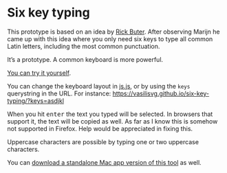 # Six key typing

This prototype is based on an idea by [Rick Buter](https://github.com/Rick712). After observing Marijn he came up with this idea where you only need six keys to type all common Latin letters, including the most common punctuation. 

It’s a prototype. A common keyboard is more powerful.

[You can try it yourself](https://vasilisvg.github.io/six-key-typing/).

You can change the keyboard layout in [js.js](js.js), or by using the `keys` querystring in the URL. For instance: https://vasilisvg.github.io/six-key-typing/?keys=asdjkl

When you hit <kbd>enter</kbd> the text you typed will be selected. In browsers that support it, the text will be copied as well. As far as I know this is somehow not supported in Firefox. Help would be appreciated in fixing this.

Uppercase characters are possible by typing one or two uppercase characters.

You can <a href="https://github.com/vasilisvg/six-key-typing/raw/master/Six%20Key%20Typing.app.zip">download a standalone Mac app version of this tool</a> as well.
